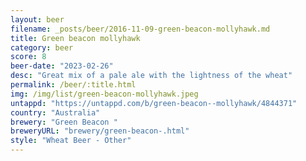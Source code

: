 ```yaml
---
layout: beer
filename: _posts/beer/2016-11-09-green-beacon-mollyhawk.md
title: Green beacon mollyhawk
category: beer
score: 8
beer-date: "2023-02-26"
desc: "Great mix of a pale ale with the lightness of the wheat"
permalink: /beer/:title.html
img: /img/list/green-beacon-mollyhawk.jpeg
untappd: "https://untappd.com/b/green-beacon--mollyhawk/4844371"
country: "Australia"
brewery: "Green Beacon "
breweryURL: "brewery/green-beacon-.html"
style: "Wheat Beer - Other"
---
```

